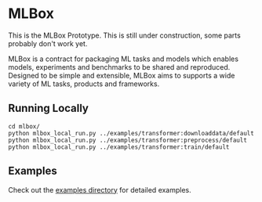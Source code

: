 # MLBox

This is the MLBox Prototype. This is  still under construction, some parts probably don't work yet.

MLBox is a contract for packaging ML tasks and models which enables models, experiments and benchmarks to be shared and reproduced. Designed to be simple and extensible, MLBox aims to supports a wide variety of ML tasks, products and frameworks.

## Running Locally

```
cd mlbox/
python mlbox_local_run.py ../examples/transformer:downloaddata/default
python mlbox_local_run.py ../examples/transformer:preprocess/default
python mlbox_local_run.py ../examples/transformer:train/default
```

## Examples

Check out the [examples directory](examples) for detailed examples.
